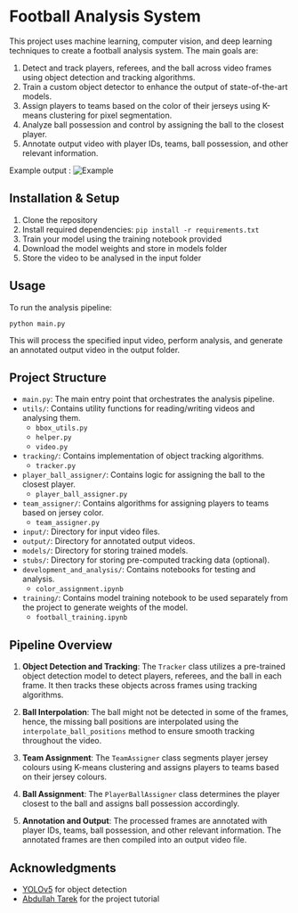 # Football Analysis System

This project uses machine learning, computer vision, and deep learning techniques to create a football analysis system. The main goals are:

1. Detect and track players, referees, and the ball across video frames using object detection and tracking algorithms.
2. Train a custom object detector to enhance the output of state-of-the-art models.
3. Assign players to teams based on the color of their jerseys using K-means clustering for pixel segmentation.
4. Analyze ball possession and control by assigning the ball to the closest player.
5. Annotate output video with player IDs, teams, ball possession, and other relevant information.

Example output :
![Example](https://github.com/kaustubh285/football_analysis_yolo/blob/main/example_output/output.png?raw=true)

## Installation & Setup

1. Clone the repository
2. Install required dependencies: `pip install -r requirements.txt`
3. Train your model using the training notebook provided
4. Download the model weights and store in models folder
5. Store the video to be analysed in the input folder

## Usage

To run the analysis pipeline:

```
python main.py
```

This will process the specified input video, perform analysis, and generate an annotated output video in the output folder.

## Project Structure

- `main.py`: The main entry point that orchestrates the analysis pipeline.
- `utils/`: Contains utility functions for reading/writing videos and analysing them.
  - `bbox_utils.py`
  - `helper.py`
  - `video.py`
- `tracking/`: Contains implementation of object tracking algorithms.
  - `tracker.py`
- `player_ball_assigner/`: Contains logic for assigning the ball to the closest player.
  - `player_ball_assigner.py`
- `team_assigner/`: Contains algorithms for assigning players to teams based on jersey color.
  - `team_assigner.py`
- `input/`: Directory for input video files.
- `output/`: Directory for annotated output videos.
- `models/`: Directory for storing trained models.
- `stubs/`: Directory for storing pre-computed tracking data (optional).
- `development_and_analysis/`: Contains notebooks for testing and analysis.
  - `color_assignment.ipynb`
- `training/`: Contains model training notebook to be used separately from the project to generate weights of the model.
  - `football_training.ipynb`

## Pipeline Overview

1. **Object Detection and Tracking**: The `Tracker` class utilizes a pre-trained object detection model to detect players, referees, and the ball in each frame. It then tracks these objects across frames using tracking algorithms.

2. **Ball Interpolation**: The ball might not be detected in some of the frames, hence, the missing ball positions are interpolated using the `interpolate_ball_positions` method to ensure smooth tracking throughout the video.

3. **Team Assignment**: The `TeamAssigner` class segments player jersey colours using K-means clustering and assigns players to teams based on their jersey colours.

4. **Ball Assignment**: The `PlayerBallAssigner` class determines the player closest to the ball and assigns ball possession accordingly.

5. **Annotation and Output**: The processed frames are annotated with player IDs, teams, ball possession, and other relevant information. The annotated frames are then compiled into an output video file.

## Acknowledgments

- [YOLOv5](https://github.com/ultralytics/yolov5) for object detection
- [Abdullah Tarek](https://github.com/abdullahtarek) for the project tutorial
